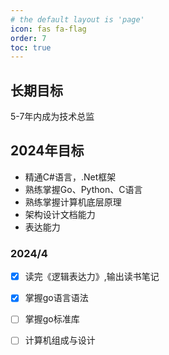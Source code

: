```yaml
---
# the default layout is 'page'
icon: fas fa-flag
order: 7
toc: true
---
```


## 长期目标

5-7年内成为技术总监

## 2024年目标

- 精通C#语言，.Net框架
- 熟练掌握Go、Python、C语言
- 熟练掌握计算机底层原理
- 架构设计文档能力
- 表达能力

### 

### 2024/4 

- [x] 读完《逻辑表达力》,输出读书笔记   
- [x] 掌握go语言语法
- [ ] 掌握go标准库 
- [ ] 计算机组成与设计






